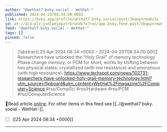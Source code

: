 ```yaml
---
author: "@wethat7․bsky․social - WetHat💦"
published: 2024-04-25T08:34:00.000Z
link: https://bsky.app/profile/wethat7.bsky.social/post/3kqwynrmw6z2i
id: at://did:plc:yvdlpmjapztrbruhdk7e7ran/app.bsky.feed.post/3kqwynrmw6z2i
feed: "@wethat7․bsky․social - WetHat💦"
tags: []
pinned: false
---
```

> [!abstract] 25 Apr 2024 08:34 +0000 - 2024-04-25T08:34:00.000Z
> Researchers have unlocked the "Holy Grail" of memory technology Phase change memory, or PCM for short, works by shifting between two physical states: crystallized (with low resistance) and amorphous (with high resistance). https://www.techspot.com/news/102731-researchers-have-unlocked-holy-grail-memory-technology.html?utm_source=flipboard&utm_content=WetHat%2Fmagazine%2FComputer+Science #rss/CompSci #rss/Hardware #rss/PCM #rss/ComputerScience

🔗Read article [online](https://bsky.app/profile/wethat7.bsky.social/post/3kqwynrmw6z2i). For other items in this feed see [[../@wethat7․bsky․social - WetHat💦]].

- [ ] [[25 Apr 2024 08꞉34 +0000]]
- - -

